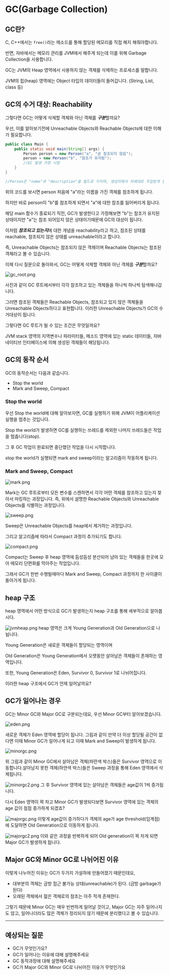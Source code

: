 # GC(Garbage Collection)

## GC란?

C, C++에서는 `free()`라는 메소드를 통해 할당된 메모리를 직접 해지 해줘야합니다. 

반면, 자바에서는 메모리 관리를 JVM에서 해주게 되는데 이를 위해 Garbage Collection을 사용합니다. 

GC는 JVM의 Heap 영역에서 사용하지 않는 객체를 삭제하는 프로세스를 말합니다. 

JVM의 힙(heap) 영역에는 Object 타입의 데이터들이 들어갑니다. (String, List, class 등)

## GC의 수거 대상: Reachability

그렇다면 GC는 어떻게 삭제할 객체와 아닌 객체를 ***구분***할까요? 

우선, 이를 알아보기전에 Unreachable Objects와 Reachable Objects에 대한 이해가 필요합니다.

```java
public class Main {
    public static void main(String[] args) {
        Person person = new Person("a", "곧 참조되지 않음");
        person = new Person("b", "참조가 유지됨");
        //GC 발생 가정 시점
    }
}

//Person은 "name"과 "description"을 필드로 가지며, 생성자에서 차례대로 주입받게 됨.
```

위의 코드를 보시면 person 처음에 "a"라는 이름을 가진 객체를 참조하게 됩니다.

하지만 바로 person이 "b"를 참조하게 되면서 "a"에 대한 참조를 잃어버리게 됩니다.

해당 main 함수가 종료되기 직전, GC가 발생한다고 가정해보면 "b"는 참조가 유지된 상태이지만 "a"는 참조 되어있지 않은 상태이기때문에 GC의 대상이 됩니다.

이처럼 ***참조되고 있는지***에 대한 개념을 reachability라고 하고, 참조된 상태를 reachable, 참조되지 않은 상태를 unreachable이라고 합니다. 

즉, Unreachable Objects는 참조되지 않은 객체이며 Reachable Objects는 참조된 객체라고 볼 수 있습니다. 

이제 다시 질문으로 돌아와서, GC는 어떻게 삭제할 객체와 아닌 객체를 ***구분***할까요? 

![gc_root.png](images/gc_root.png)

사진과 같이 GC 루트에서부터 각각 참조하고 있는 객체들을 하나씩 하나씩 탐색해나갑니다.

그러면 참조된 객체들은 Reachable Objects, 참조되고 있지 않은 객체들을 Unreachable Objects하다고 표현합니다. 이러한 Unreachable Objects가 GC의 수거대상이 됩니다.

그렇다면 GC 루트가 될 수 있는 조건은 무엇일까요? 

JVM stack 영역의 지역변수나 파라미터들, 메소드 영역에 있는 static 데이터들, 자바 네이티브 인터페이스에 의해 생성된 객체들이 해당됩니다. 

## GC의 동작 순서

GC의 동작순서는 다음과 같습니다.

* Stop the world
* Mark and Sweep, Compact

### Stop the world

우선 Stop the world에 대해 알아보자면, GC를 실행하기 위해 JVM이 어플리케이션 실행을 멈추는 것입니다. 

Stop the world가 발생하면 GC를 실행하는 쓰레드를 제외한 나머지 쓰레드들은 작업을 멈춥니다(stop). 

그 후 GC 작업이 완료되면 중단했던 작업을 다시 시작합니다. 

stop the world가 실행되면 mark and sweep이라는 알고리즘이 작동하게 됩니다.

### Mark and Sweep, Compact

![mark.png](./images/mark.png)

Mark는 GC 루트로부터 모든 변수를 스캔하면서 각각 어떤 객체를 참조하고 있는지 찾아서 마킹하는 과정입니다. 즉, 위에서 설명한 Reachable Objects와 Unreachable Objects를 식별하는 과정입니다. 

![sweep.png](images/sweep.PNG)

Sweep은 Unreachable Objects를 heap에서 제거하는 과정입니다.

그리고 알고리즘에 따라서 Compact 과정이 추가되기도 합니다.

![compact.png](images/compact.PNG)

Compact는 Sweep 후 heap 영역에 듬성듬성 분산되어 남아 있는 객체들을 한곳에 모아 메모리 단편화를 막아주는 작업입니다.

그래서 GC가 한번 수행될때마다 Mark and Sweep, Compact 과정까지 한 사이클이 돌아가게 됩니다.

## heap 구조

heap 영역에서 어떤 방식으로 GC가 발생하는지 heap 구조를 통해 세부적으로 알아봅시다.

![jvmheap.png](images/jvmheap.png)
heap 영역은 크게 Young Generation과 Old Generation으로 나뉩니다. 

Young Generation은 새로운 객체들이 할당되는 영역이며

Old Generation은 Young Generation에서 오랫동안 살아남은 객체들이 존재하는 영역입니다.

또한, Young Generation은 Eden, Survivor 0, Survivor 1로 나뉘어집니다.

이러한 heap 구조에서 GC가 언제 일어날까요?

## GC가 일어나는 경우

GC는 Minor GC와 Major GC로 구분되는데요, 우선 Minor GC부터 알아보겠습니다.

![eden.png](images/eden.PNG)

새로운 객체가 Eden 영역에 할당이 됩니다. 그림과 같이 만약 더 이상 할당될 공간이 없다면 이때 Minor GC가 일어나게 되고 이때 Mark and Sweep이 발생하게 됩니다.

![minorgc.png](images/minorgc.PNG)

 위 그림과 같이 Minor GC에서 살아남은 객체(파란색 박스)들은 Survivor 영역으로 이동합니다.살아남지 못한 객체(하얀색 박스)들은 Sweep 과정을 통해 Eden 영역에서 삭제됩니다.

![minorgc2.png](images/minorgc2.PNG)
 그 후 Survivor 영역에 있는 살아남은 객체들은 age값이 1씩 증가됩니다.

 다시 Eden 영역이 꽉 차고 Minor GC가 발생되다보면 Survivor 영역에 있는 객체의 age 값이 점점 증가하게 되겠죠?

![majorgc.png](images/majorgc.PNG)
 이렇게 age값이 증가하다가 객체의 age가 age threshold(임계점)에 도달하면 Old Generation으로 이동하게 됩니다.

![majorgc2.png](images/majorgc2.PNG)
이와 같은 과정을 반복하게 되어 Old generation이 꽉 차게 되면 Major GC가 발생하게 됩니다.

## Major GC와 Minor GC로 나뉘어진 이유
이렇게 나누어진 이유는 GC가 두가지 가설하에 만들어졌기 때문인데요, 

* 대부분의 객체는 금방 접근 불가능 상태(unreachable)가 된다. (금방 garbage가 된다)
* 오래된 객체에서 젊은 객체로의 참조는 아주 적게 존재한다.

그렇기 때문에 Minor GC는 매우 빈번하게 일어날 것이고, Major GC는 자주 일어나지도 않고, 일어나더라도 많은 객체가 정리되지 않기 때문에 분리했다고 볼 수 있습니다.

---
## 예상되는 질문
* GC가 무엇인가요?
* GC가 일어나는 이유에 대해 설명해주세요
* GC 동작과정에 대해 설명해주세요
* GC가 Major GC와 Minor GC로 나뉘어진 이유가 무엇인가요